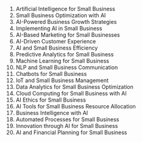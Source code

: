 1. Artificial Intelligence for Small Business
2. Small Business Optimization with AI
3. AI-Powered Business Growth Strategies
4. Implementing AI in Small Business
5. AI-Based Marketing for Small Businesses
6. AI-Driven Customer Experience
7. AI and Small Business Efficiency
8. Predictive Analytics for Small Business
9. Machine Learning for Small Business
10. NLP and Small Business Communication
11. Chatbots for Small Business
12. IoT and Small Business Management
13. Data Analytics for Small Business Optimization
14. Cloud Computing for Small Business with AI
15. AI Ethics for Small Business
16. AI Tools for Small Business Resource Allocation
17. Business Intelligence with AI
18. Automated Processes for Small Business
19. Innovation through AI for Small Business
20. AI and Financial Planning for Small Business
